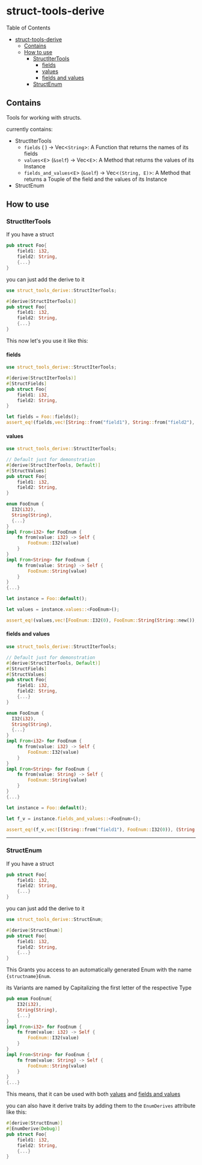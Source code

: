 # struct-tools-derive

Table of Contents

- [struct-tools-derive](#struct-tools-derive)
  - [Contains](#contains)
  - [How to use](#how-to-use)
    - [StructIterTools](#structitertools)
      - [fields](#fields)
      - [values](#values)
      - [fields and values](#fields-and-values)
    - [StructEnum](#structenum)

## Contains

Tools for working with structs.

currently contains:

- StructIterTools
  - `fields` ( ) -> Vec<`String`>: A Function that returns the names of its fields
  - `values`<`E`> (`&self`) -> Vec<`E`>: A Method that returns the values of its Instance
  - `fields_and_values`<`E`> (`&self`) -> Vec<`(String, E)`>: A Method that returns a Touple of the field and the values of its Instance
- StructEnum

## How to use

### StructIterTools

If you have a struct

```rust
pub struct Foo{
    field1: i32,
    field2: String,
    {...}
}
```

you can just add the derive to it

```rust
use struct_tools_derive::StructIterTools;

#[derive(StructIterTools)]
pub struct Foo{
    field1: i32,
    field2: String,
    {...}
}
```

This now let's you use it like this:

#### fields

```rust
use struct_tools_derive::StructIterTools;

#[derive(StructIterTools)]
#[StructFields]
pub struct Foo{
    field1: i32,
    field2: String,
}

let fields = Foo::fields();
assert_eq!(fields,vec![String::from("field1"), String::from("field2"),...])
```

#### values

```rust
use struct_tools_derive::StructIterTools;

// Default just for demonstration
#[derive(StructIterTools, Default)]
#[StructValues]
pub struct Foo{
    field1: i32,
    field2: String,
}

enum FooEnum {
  I32(i32),
  String(String),
  {...}
}
impl From<i32> for FooEnum {
    fn from(value: i32) -> Self {
        FooEnum::I32(value)
    }
}
impl From<String> for FooEnum {
    fn from(value: String) -> Self {
        FooEnum::String(value)
    }
}
{...}

let instance = Foo::default();

let values = instance.values::<FooEnum>();

assert_eq!(values,vec![FooEnum::I32(0), FooEnum::String(String::new()),...])
```

#### fields and values

```rust
use struct_tools_derive::StructIterTools;

// Default just for demonstration
#[derive(StructIterTools, Default)]
#[StructFields]
#[StructValues]
pub struct Foo{
    field1: i32,
    field2: String,
    {...}
}

enum FooEnum {
  I32(i32),
  String(String),
  {...}
}
impl From<i32> for FooEnum {
    fn from(value: i32) -> Self {
        FooEnum::I32(value)
    }
}
impl From<String> for FooEnum {
    fn from(value: String) -> Self {
        FooEnum::String(value)
    }
}
{...}

let instance = Foo::default();

let f_v = instance.fields_and_values::<FooEnum>();

assert_eq!(f_v,vec![(String::from("field1"), FooEnum::I32(0)), (String::from("field2"), FooEnum::String(String::new())),...])
```

---

### StructEnum

If you have a struct

```rust
pub struct Foo{
    field1: i32,
    field2: String,
    {...}
}
```

you can just add the derive to it

```rust
use struct_tools_derive::StructEnum;

#[derive(StructEnum)]
pub struct Foo{
    field1: i32,
    field2: String,
    {...}
}
```

This Grants you access to an automatically generated Enum with the name `{structname}Enum`.

its Variants are named by Capitalizing the first letter of the respective Type

```rust
pub enum FooEnum{
    I32(i32),
    String(String),
    {...}
}
impl From<i32> for FooEnum {
    fn from(value: i32) -> Self {
        FooEnum::I32(value)
    }
}
impl From<String> for FooEnum {
    fn from(value: String) -> Self {
        FooEnum::String(value)
    }
}
{...}
```

This means, that it can be used with both [values](#values) and [fields and values](#fields-and-values)

you can also have it derive traits by adding them to the `EnumDerives` attribute like this:

```rust
#[derive(StructEnum)]
#[EnumDerive(Debug)]
pub struct Foo{
    field1: i32,
    field2: String,
    {...}
}
```
